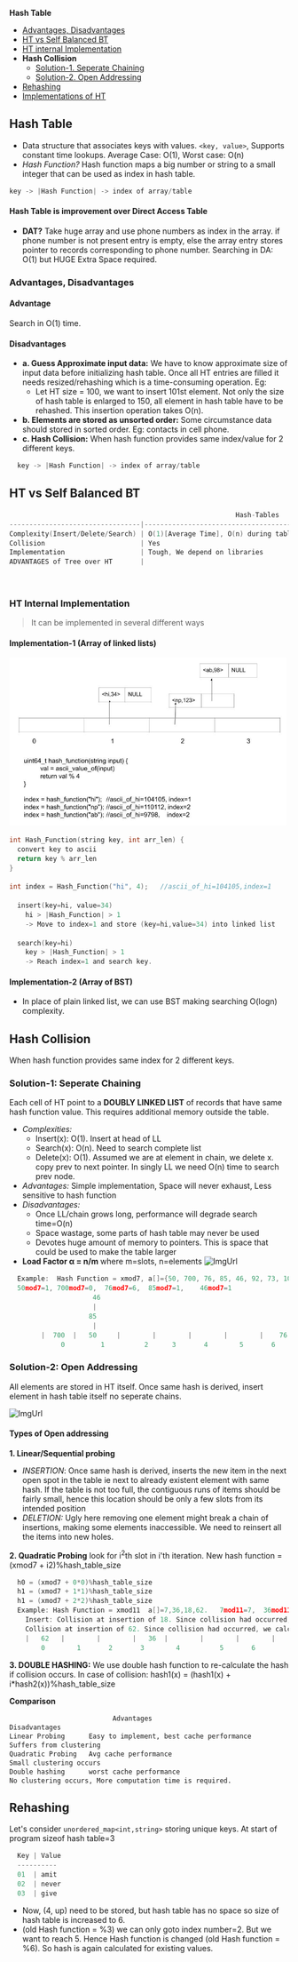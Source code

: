 **Hash Table**
- [Advantages, Disadvantages](#adv)
- [HT vs Self Balanced BT](#vs)
- [HT internal Implementation](#int)
- **Hash Collision**
  - [Solution-1. Seperate Chaining](#sc)
  - [Solution-2. Open Addressing](#oa)
- [Rehashing](#re)
- [Implementations of HT](Implementations)

## Hash Table
- Data structure that associates keys with values. `<key, value>`, Supports constant time lookups. Average Case: O(1), Worst case: O(n)
- *Hash Function?* Hash function maps a big number or string to a small integer that can be used as index in hash table.
```c
key -> |Hash Function| -> index of array/table
```
#### Hash Table is improvement over Direct Access Table
- **DAT?** Take huge array and use phone numbers as index in the array. if phone number is not present entry is empty, else the array entry stores pointer to records corresponding to phone number. Searching in DA: O(1) but HUGE Extra Space required.

<a name=adv></a>
### Advantages, Disadvantages
#### Advantage
Search in O(1) time.

#### Disadvantages
- **a. Guess Approximate input data:** We have to know approximate size of input data before initializing hash table. Once all HT entries are filled it needs resized/rehashing which is a time-consuming operation. Eg:
  - Let HT size = 100, we want to  insert 101st element. Not only the size of hash table is enlarged to 150, all element in hash table have to be rehashed. This insertion operation takes O(n).
- **b. Elements are stored as unsorted order:** Some circumstance data should stored in sorted order. Eg: contacts in cell phone.
- **c. Hash Collision:** When hash function provides same index/value for 2 different keys.
```c
  key -> |Hash Function| -> index of array/table
```

<a name=vs></a>
## HT vs Self Balanced BT
```c
                                                         Hash-Tables            |        Self-Balancing BT
---------------------------------|----------------------------------------------|----------------------------------
Complexity(Insert/Delete/Search) | O(1)[Average Time], O(n) during table resize | O(log n)[guaranteed all times].
Collision                        | Yes                                          | never
Implementation                   | Tough, We depend on libraries                | Easy, we can implement our own customized BST
ADVANTAGES of Tree over HT       |                                              | 1. Data can be retrieved in sorted order. inorder-traversal: O(n)
                                                                                | 2. lowest, biggest element finding: easy
                                                                                | 3. No need to guess size of input data.
```

<a name=int></a>
### HT Internal Implementation
> It can be implemented in several different ways
#### Implementation-1 (Array of linked lists)
<img src=images/ht_implementation_array_of_linked_lists.jpg width=500/>

```c
int Hash_Function(string key, int arr_len) {
  convert key to ascii
  return key % arr_len
}
 
int index = Hash_Function("hi", 4);   //ascii_of_hi=104105,index=1

  insert(key=hi, value=34)
    hi > |Hash_Function| > 1
    -> Move to index=1 and store (key=hi,value=34) into linked list

  search(key=hi)
    key > |Hash_Function| > 1
    -> Reach index=1 and search key.
```

#### Implementation-2 (Array of BST)
- In place of plain linked list, we can use BST making searching O(logn) complexity.

## Hash Collision
When hash function provides same index for 2 different keys.
<a name=sc></a>
### Solution-1: Seperate Chaining
Each cell of HT point to a **DOUBLY LINKED LIST** of records that have same hash function value. This requires additional memory outside the table.
- _Complexities:_ 
  - Insert(x): O(1). Insert at head of LL
  - Search(x): O(n). Need to search complete list
  - Delete(x): O(1). Assumed we are at element in chain, we delete x. copy prev to next pointer. In singly LL we need O(n) time to search prev node.
- _Advantages:_ Simple implementation, Space will never exhaust, Less sensitive to hash function
- _Disadvantages:_
  - Once LL/chain grows long, performance will degrade search time=O(n)
  - Space wastage, some parts of hash table may never be used
  - Devotes huge amount of memory to pointers. This is space that could be used to make the table larger
- **Load Factor α = n/m** where m=slots, n=elements
![ImgUrl](https://i.ibb.co/XWZfxwX/chain.png)        
```c
  Example:  Hash Function = xmod7, a[]={50, 700, 76, 85, 46, 92, 73, 10}        
  50mod7=1, 700mod7=0,  76mod7=6,  85mod7=1,    46mod7=1
                     46
                     |
                    85
                     |
        |  700  |   50     |        |        |        |        |    76    |        Hash Table
             0         1          2      3       4        5       6
```
<a name=oa></a>
### Solution-2: Open Addressing  
All elements are stored in HT itself. Once same hash is derived, insert element in hash table itself no seperate chains.

![ImgUrl](https://i.ibb.co/b7Qnkh2/oa.png)

#### Types of Open addressing
**1. Linear/Sequential probing**
- *INSERTION*: Once same hash is derived, inserts the new item in the next open spot in the table ie next to already existent element with same hash. If the table is not too full, the contiguous runs of items should be fairly small, hence this location should be only a few slots from its intended position
- *DELETION:* Ugly here removing one element might break a chain of insertions, making some elements inaccessible. We need to reinsert all the items into new holes.
  
**2. Quadratic Probing**
look for i<sup>2</sup>th slot in i'th iteration. New hash function = (xmod7 + i2)%hash_table_size
```c
  h0 = (xmod7 + 0*0)%hash_table_size
  h1 = (xmod7 + 1*1)%hash_table_size
  h1 = (xmod7 + 2*2)%hash_table_size
  Example: Hash Function = xmod11  a[]=7,36,18,62.   7mod11=7,  36mod11=3,  18mod11=7,  62mod11=7
    Insert: Collision at insertion of 18. Since collision had occurred, we calculate h1 = (18mod11 + 1*1 = 8)
    Collision at insertion of 62. Since collision had occurred, we calculate h1 = (18mod11 + 1*1 = 8) which is occupied.  We calculate h2= (62mod11+ 2*2 = 11). This goes to index 0. And we insert.
    |   62   |        |        |   36  |        |        |        |    7     |   18     |        |        |
        0        1       2       3        4          5       6         7          8        9        10
```

**3. DOUBLE HASHING:** We use double hash function to re-calculate the hash if collision occurs.  In case of collision: hash1(x) = (hash1(x) + i*hash2(x))%hash_table_size

**Comparison**
```
                          Advantages                                     Disadvantages
Linear Probing      Easy to implement, best cache performance        Suffers from clustering
Quadratic Probing   Avg cache performance                            Small clustering occurs
Double hashing      worst cache performance                          No clustering occurs, More computation time is required.
```

<a name=re></a>
## Rehashing
Let's consider `unordered_map<int,string>` storing unique keys. At start of program sizeof hash table=3
```c
  Key | Value
  ----------
  01  | amit
  02  | never
  03  | give
```
- Now, (4, up) need to be stored, but hash table has no space so size of hash table is increased to 6. 
- (old Hash function = %3) we can only goto index number=2. But we want to reach 5. Hence Hash function is changed (old Hash function = %6). So hash is again calculated for existing values.
